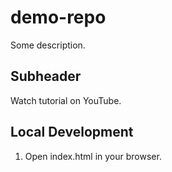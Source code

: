 # demo-repo
Some description.


## Subheader
Watch tutorial on YouTube.

## Local Development
1. Open index.html in your browser.